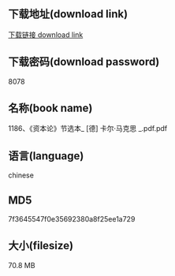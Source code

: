## 下载地址(download link)
[下载链接 download link](https://voluble-croquembouche-d321dc.netlify.app/?s=1186%E3%80%81%E3%80%8A%E8%B5%84%E6%9C%AC%E8%AE%BA%E3%80%8B%E8%8A%82%E9%80%89%E6%9C%AC_+%5B%E5%BE%B7%5D+%E5%8D%A1%E5%B0%94%C2%B7%E9%A9%AC%E5%85%8B%E6%80%9D+_.pdf)

## 下载密码(download password)
8078

## 名称(book name)
1186、《资本论》节选本_ [德] 卡尔·马克思 _.pdf.pdf

## 语言(language)
chinese

## MD5
7f3645547f0e35692380a8f25ee1a729

## 大小(filesize)
70.8 MB
